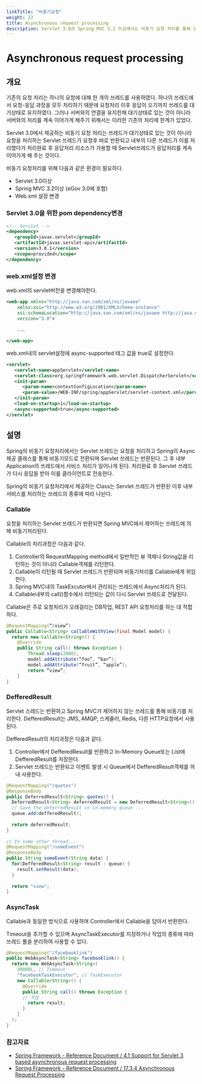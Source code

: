 ```yaml
---
linkTitle: "비동기요청"
weight: 22
title: Asynchronous request processing
description: Servlet 3.0과 Spring MVC 3.2 이상에서는 비동기 요청 처리를 통해 요청 쓰레드가 반환된 후에도 내부 쓰레드에서 비동기 작업을 처리할 수 있다. 이를 위해 `Callable`, `DeferredResult`, `WebAsyncTask` 등을 사용해 시간이 오래 걸리는 작업을 비동기로 처리하고, 완료 후 응답을 보낼 수 있다.
---
```

# Asynchronous request processing

## 개요

기존의 요청 처리는 하나의 요청에 대해 한 개의 쓰레드를 사용하였다. 하나의 쓰레드에서 요청-응답 과정을 모두 처리하기 때문에 요청처리 이후 응답이 오기까지 쓰레드를 대기상태로 유지하였다. 그러나 서버와의 연결을 유지한채 대기상태로 있는 것이 아니라 서버와의 처리를 계속 이어가게 해주기 위해서는 이러한 기존의 처리에 한계가 있었다.

Servlet 3.0에서 제공하는 비동기 요청 처리는 쓰레드가 대기상태로 있는 것이 아니라 요청을 처리하는 Servlet 쓰레드가 요청후 바로 반환되고 내부의 다른 쓰레드가 이를 처리했다가 처리완료 후 응답처리 리소스가 가용할 때 Servlet쓰레드가 응답처리를 계속 이어가게 해 주는 것이다.

비동기 요청처리를 위해 다음과 같은 환경이 필요하다.

- Servlet 3.0이상
- Spring MVC 3.2이상 (eGov 3.0에 포함)
- Web.xml 설정 변경

### Servlet 3.0을 위한 pom dependency변경

```xml
<!-- Servlet -->
<dependency>
   <groupId>javax.servlet</groupId>
   <artifactId>javax.servlet-api</artifactId>
   <version>3.0.1</version>
   <scope>provided</scope>
</dependency>
```

### web.xml설정 변경

web.xml의 servlet버전을 변경해야한다.

```xml
<web-app xmlns="http://java.sun.com/xml/ns/javaee"
    xmlns:xsi="http://www.w3.org/2001/XMLSchema-instance"
    xsi:schemaLocation="http://java.sun.com/xml/ns/javaee http://java.sun.com/xml/ns/javaee/web-app_3_0.xsd"
    version="3.0">
 
    ...
 
</web-app>
```

web.xml내의 servlet설정에 async-supported 태그 값을 true로 설정한다.

```xml
<servlet>
   <servlet-name>appServlet</servlet-name>
   <servlet-class>org.springframework.web.servlet.DispatcherServlet</servlet-class>
   <init-param>
      <param-name>contextConfigLocation</param-name>
      <param-value>/WEB-INF/spring/appServlet/servlet-context.xml</param-value>
   </init-param>
   <load-on-startup>1</load-on-startup>
   <async-supported>true</async-supported>
</servlet>
```

## 설명

Spring의 비동기 요청처리에서는 Servlet 쓰레드는 요청을 처리하고 Spring의 Async 제공 클래스를 통해 비동기모드로 전환되며 Servlet 쓰레드는 반환된다. 그 후 내부 Application의 쓰레드에서 서비스 처리가 일어나게 된다. 처리완료 후 Servlet 쓰레드가 다시 응답을 받아 이를 클라이언트로 전송한다.

Spring의 비동기 요청처리에서 제공하는 Class는 Servlet 쓰레드가 반환된 이후 내부 서비스를 처리하는 쓰레드의 종류에 따라 나뉜다.

### Callable

요청을 처리하는 Servlet 쓰레드가 반환되면 Spring MVC에서 제어하는 쓰레드에 의해 비동기처리된다.

Callable의 처리과정은 다음과 같다.

1. Controller의 RequestMapping method에서 일반적인 뷰 객체나 String값을 리턴하는 것이 아니라 Callable객체를 리턴한다.
2. Callable이 리턴될 때 Servlet 쓰레드가 반환되며 비동기처리를 Callable에게 위임한다.
3. Spring MVC내의 TaskExcutor에서 관리되는 쓰레드에서 Async처리가 된다.
4. Callable내부의 call()함수에서 리턴되는 값이 다시 Servlet 쓰레드로 전달된다.

Callable은 주로 요청처리가 오래걸리는 DB작업, REST API 요청처리를 하는 데 적합하다.

```java
@RequestMapping(“/view”)
public Callable<String> callableWithView(final Model model) {
  return new Callable<String>() {
    @Override
    public String call() throws Exception {
        Thread.sleep(2000);
        model.addAttribute(“foo”, “bar”);
        model.addAttribute(“fruit”, “apple”);
        return “view”;
    }
}
```

### DefferedResult

Servlet 스레드는 반환하고 Spring MVC가 제어하지 않는 쓰레드를 통해 비동기를 처리한다. DefferedResult는 JMS, AMQP, 스케쥴러, Redis, 다른 HTTP요청에서 사용된다.

DefferedResult의 처리과정은 다음과 같다.

1. Controller에서 DefferedResult를 반환하고 In-Memory Queue또는 List에 DefferedResult를 저장한다.
2. Servlet 쓰레드는 반환되고 이벤트 발생 시 Queue에서 DefferedResult객체를 꺼내 사용한다.

```java
@RequestMapping("/quotes")
@ResponseBody
public DeferredResult<String> quotes() {
  DeferredResult<String> deferredResult = new DeferredResult<String>();
  // Save the deferredResult in in-memory queue ...
  queue.add(defferedResult);
 
  return deferredResult;
}
 
// In some other thread...
@RequestMapping("/someEvent")
@ResponseBody
public String someEvent(String data) {
  for(DefferedResult<String> result : queue) {
    result.setResult(data);
  }
 
  return "view";
}
```

### AsyncTask

Callable과 동일한 방식으로 사용하며 Controller에서 Callable을 담아서 반환한다.

Timeout을 추가할 수 있으며 AsyncTaskExecutor를 지정하거나 작업의 종류에 따라 쓰레드 풀을 분리하여 사용할 수 있다.

```java
@RequestMapping("/facebooklink")
public WebAsyncTask<String> facebooklink() {
  return new WebAsyncTask<String>(
    30000L, // Timeout
    "facebookTaskExecutor", // TaskExecutor
    new Callable<String>() {
      @Override
      public String call() throws Exception {
      // 작업
        return result;
      }
    }
  );
}
```

### 참고자료

- [Spring Framework - Reference Document / 4.1 Support for Servlet 3 based asynchronous request processing](http://docs.spring.io/spring/docs/3.2.6.RELEASE/spring-framework-reference/htmlsingle/#new-in-3.2-webmvc-async)
- [Spring Framework - Reference Document / 17.3.4 Asynchronous Request Processing](http://docs.spring.io/spring/docs/3.2.6.RELEASE/spring-framework-reference/htmlsingle/#mvc-ann-async)

